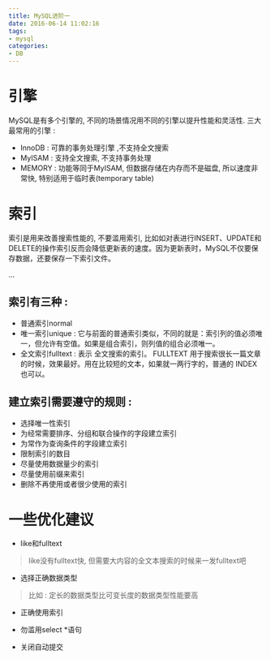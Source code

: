 ```yaml
---
title: MySQL进阶一
date: 2016-06-14 11:02:16
tags:
- mysql
categories:
- DB
---
```


# 引擎

MySQL是有多个引擎的, 不同的场景情况用不同的引擎以提升性能和灵活性.
三大最常用的引擎 : 

- InnoDB : 可靠的事务处理引擎 ,不支持全文搜索
- MyISAM : 支持全文搜索, 不支持事务处理
- MEMORY :  功能等同于MyISAM, 但数据存储在内存而不是磁盘, 所以速度非常快, 特别适用于临时表(temporary table)

# 索引

索引是用来改善搜索性能的, 不要滥用索引, 比如如对表进行INSERT、UPDATE和DELETE的操作索引反而会降低更新表的速度。因为更新表时，MySQL不仅要保存数据，还要保存一下索引文件。

... <!-- more -->

## 索引有三种 : 

 - 普通索引normal
 - 唯一索引unique : 它与前面的普通索引类似，不同的就是：索引列的值必须唯一，但允许有空值。如果是组合索引，则列值的组合必须唯一。
 - 全文索引fulltext : 表示 全文搜索的索引。 FULLTEXT 用于搜索很长一篇文章的时候，效果最好。用在比较短的文本，如果就一两行字的，普通的 INDEX 也可以。

## 建立索引需要遵守的规则 : 

- 选择唯一性索引
- 为经常需要排序、分组和联合操作的字段建立索引
- 为常作为查询条件的字段建立索引
- 限制索引的数目
- 尽量使用数据量少的索引
- 尽量使用前缀来索引
- 删除不再使用或者很少使用的索引

# 一些优化建议

- like和fulltext
> like没有fulltext快, 但需要大内容的全文本搜索的时候来一发fulltext吧

- 选择正确数据类型
> 比如 : 定长的数据类型比可变长度的数据类型性能要高

- 正确使用索引

- 勿滥用select *语句

- 关闭自动提交

